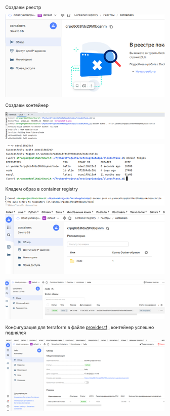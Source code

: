 Создаем реестр

![](Screenshot-1.png)

Создаем контейнер

![](Screenshot.png)

![](Screenshot-2.png)

Кладем образ в container registry

![](Screenshot-4.png)

![](Screenshot-5.png)

![](Screenshot-6.png)

Конфигурация для terraform в файле [provider.tf](terraform/provider.tf) , контейнер успешно поднялся

![](Screenshot-8.png)

